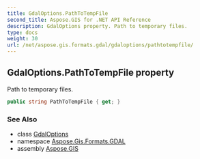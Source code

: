 ```yaml
---
title: GdalOptions.PathToTempFile
second_title: Aspose.GIS for .NET API Reference
description: GdalOptions property. Path to temporary files.
type: docs
weight: 30
url: /net/aspose.gis.formats.gdal/gdaloptions/pathtotempfile/
---
```

## GdalOptions.PathToTempFile property

Path to temporary files.

```csharp
public string PathToTempFile { get; }
```

### See Also

* class [GdalOptions](../)
* namespace [Aspose.Gis.Formats.GDAL](../../gdaloptions/)
* assembly [Aspose.GIS](../../../)


